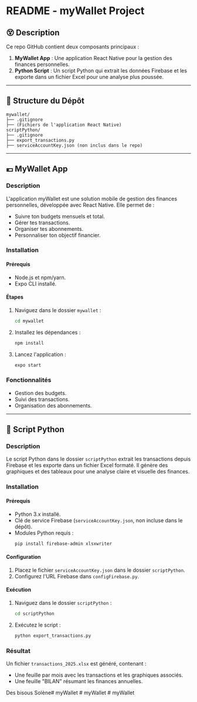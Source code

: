 # README - myWallet Project

## 😵 Description
Ce repo GitHub contient deux composants principaux :
1. **MyWallet App** : Une application React Native pour la gestion des finances personnelles.
2. **Python Script** : Un script Python qui extrait les données Firebase et les exporte dans un fichier Excel pour une analyse plus poussée.

---

## 👾 Structure du Dépôt

```plaintext
mywallet/
├── .gitignore
├── (Fichiers de l'application React Native)
scriptPython/
├── .gitignore
├── export_transactions.py
├── serviceAccountKey.json (non inclus dans le repo)
```

---

## 💶 MyWallet App

### Description
L'application myWallet est une solution mobile de gestion des finances personnelles, développée avec React Native. Elle permet de :
- Suivre ton budgets mensuels et total.
- Gérer tes transactions.
- Organiser tes abonnements.
- Personnaliser ton objectif financier.

### Installation

#### Prérequis
- Node.js et npm/yarn.
- Expo CLI installé.

#### Étapes
1. Naviguez dans le dossier `mywallet` :
   ```bash
   cd mywallet
   ```
2. Installez les dépendances :
   ```bash
   npm install
   ```
3. Lancez l'application :
   ```bash
   expo start
   ```

### Fonctionnalités
- Gestion des budgets.
- Suivi des transactions.
- Organisation des abonnements.

---

## 🧲 Script Python

### Description
Le script Python dans le dossier `scriptPython` extrait les transactions depuis Firebase et les exporte dans un fichier Excel formaté. Il génère des graphiques et des tableaux pour une analyse claire et visuelle des finances.

### Installation

#### Prérequis
- Python 3.x installé.
- Clé de service Firebase (`serviceAccountKey.json`, non incluse dans le dépôt).
- Modules Python requis :
  ```bash
  pip install firebase-admin xlsxwriter
  ```

#### Configuration
1. Placez le fichier `serviceAccountKey.json` dans le dossier `scriptPython`.
2. Configurez l'URL Firebase dans `configFirebase.py`.

#### Exécution
1. Naviguez dans le dossier `scriptPython` :
   ```bash
   cd scriptPython
   ```
2. Exécutez le script :
   ```bash
   python export_transactions.py
   ```

### Résultat
Un fichier `transactions_2025.xlsx` est généré, contenant :
- Une feuille par mois avec les transactions et les graphiques associés.
- Une feuille "BILAN" résumant les finances annuelles.

Des bisous
Solène#   m y W a l l e t  
 #   m y W a l l e t  
 #   m y W a l l e t  
 
